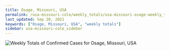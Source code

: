 ```yaml
---
title: Osage, Missouri, USA
permalink: /usa-missouri-cole/weekly_totals/usa-missouri-osage-weekly_totals.html
last_updated: Sep 20, 2021
keywords: ["Osage, Missouri, USA", "weekly totals"]
sidebar: usa-missouri-cole_sidebar
---
```


![Weekly Totals of Confirmed Cases for Osage, Missouri, USA](/covid_tracker/images/graphs/usa-missouri-osage-weekly_totals_graph.png)
